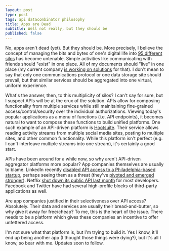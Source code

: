```yaml
---
layout: post
type: post
tags: api datacombinator philosophy
title: Apps are Dead
subtitle: Well not really, but they should be
published: false
---
```


No, apps aren't dead (yet).  But they should be.  More precisely, I believe the concept of managing the bits and bytes of one's digital life into [95 different silos](http://thenextweb.com/apps/2014/08/26/android-users-average-95-apps-installed-phones-according-yahoo-aviate-data/) has become untenable.  Simple activities like communicating with friends should "exist" in one place.  All of my documents should "live" in one place (my current company [is working on solutions](http://point.io/) for that).  I don't mean to say that only one communications protocol or one data storage site should prevail, but that similar services should be aggregated into one virtual, uniform experience.

What's the answer, then, to this multiplicity of silos?  I can't say for sure, but I suspect APIs will be at the crux of the solution.  APIs allow for composing functionality from multiple services while still mainitaining fine-grained access/control/security over the individual authorizations.  Viewing today's popular applications as a menu of functions (i.e. API endpoints), it becomes natural to want to compose these functions to build unified platforms.  One such example of an API-driven platform is [Hootsuite](https://hootsuite.com).  Their service allows reading activity streams from multiple social media sites, posting to multiple sites, and other common functionality.  While this platform isn't perfect (e.g. I can't interleave multiple streams into one stream), it's certainly a good start.

APIs have been around for a while now, so why aren't API-driven aggregator platforms more popular?  App companies themselves are usually to blame.  LinkedIn recently [disabled API access to a Philadelphia-based startup](http://www.bizjournals.com/philadelphia/news/2014/06/17/peoplelinx-gets-linkedout-reworks-product.html?page=all), perhaps seeing them as a threat (they've [pivoted and emerged stronger](http://upstart.bizjournals.com/resources/executive-forum/2014/06/30/peoplelinx-founder-nathan-egan-linkedin-api.html?page=all)).  Netflix [shut down its public API last month](http://www.theverge.com/2014/6/13/5808424/netflix-will-close-its-public-api-to-some-developers-in-november) for most developers.  Facebook and Twitter have had several high-profile blocks of third-party applications as well.

Are app companies justified in their selectiveness over API access?  Absolutely.  Their data and services are usually their bread-and-butter, so why give it away for free/cheap?  To me, this is the heart of the issue.  There needs to be a platform which gives these companies an incentive to offer unfettered access.

I'm not sure what that platform is, but I'm trying to build it.  Yes I know, it'll end up being another app (I thought those things were dying?), but it's all I know, so bear with me.  Updates soon to follow.